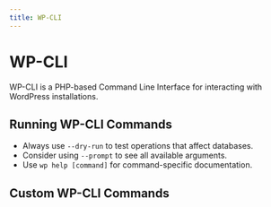 ```yaml
---
title: WP-CLI
---
```


# WP-CLI

WP-CLI is a PHP-based Command Line Interface for interacting with WordPress installations.

## Running WP-CLI Commands

* Always use `--dry-run` to test operations that affect databases.
* Consider using `--prompt` to see all available arguments.
* Use `wp help [command]` for command-specific documentation.

## Custom WP-CLI Commands

##